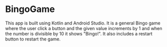 # BingoGame
This app is built using Kotlin and Android Studio. It is a general Bingo game where the user click a button and the given value increments by 1 and when the number is divisible by 10 it shows "Bingo!". It also includes a restart button to restart the game.
